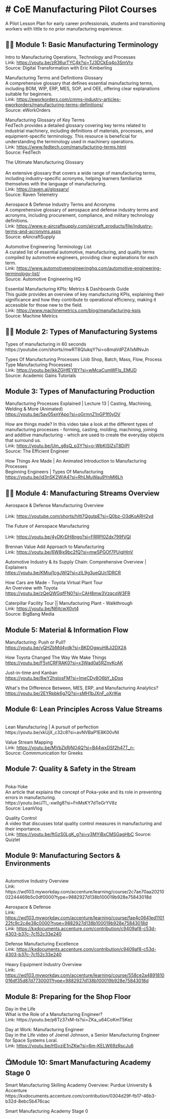 <h1># CoE Manufacturing Pilot Courses</h1>
A Pilot Lesson Plan for early career professionals, students and transitioning workers with little to no prior manufacturing experience. 

<h2>👨‍💻 Module 1: Basic Manufacturing Terminology </h2>

Intro to Manufacturing Operations, Technology and Processes<br>
Link: https://youtu.be/zR36urTYC4k?si=TJ3DCkEq4o3SmVty<br>
Source: Digital Transformation with Eric Kimberling

Manufacturing Terms and Definitions Glossary <br>
A comprehensive glossary that defines essential manufacturing terms, including BOM, WIP, ERP, MES, SOP, and OEE, offering clear explanations suitable for beginners. <br>
Link: https://eworkorders.com/cmms-industry-articles-eworkorders/manufacturing-terms-definitions/ <br>
Source: eWorkOrders

Manufacturing Glossary of Key Terms 		
FedTech provides a detailed glossary covering key terms related to industrial machinery, including definitions of materials, processes, and equipment-specific terminology. This resource is beneficial for understanding the terminology used in machinery operations. <br>
Link: https://www.fedtech.com/manufacturing-terms.html <br>
Source: FedTech

The Ultimate Manufacturing Glossary <br>	
An extensive glossary that covers a wide range of manufacturing terms, including industry-specific acronyms, helping learners familiarize themselves with the language of manufacturing. <br>
Link: https://raven.ai/glossary/ <br>
Source: Raven Telemetry
					
Aerospace & Defense Industry Terms and Acronyms <br>
A comprehensive glossary of aerospace and defense industry terms and acronyms, including procurement, compliance, and military technology definitions. <br>
Link: https://www.e-aircraftsupply.com/aircraft_products/file/industry-terms-and-acronyms.aspx <br>
Source: eAircraftSupply
					
Automotive Engineering Terminology List <br>
A curated list of essential automotive, manufacturing, and quality terms compiled by automotive engineers, providing clear explanations for each term. <br>
Link: https://www.automotiveengineeringhq.com/automotive-engineering-terminology-list/ <br>
Source: Automotive Engineering HQ

Essential Manufacturing KPIs: Metrics & Dashboards Guide <br>
This guide provides an overview of key manufacturing KPIs, explaining their significance and how they contribute to operational efficiency, making it accessible for those new to the field. <br>
Link: https://www.machinemetrics.com/blog/manufacturing-kpis <br>
Source: Machine Metrics

<h2>👨‍💻 Module 2: Types of Manufacturing Systems </h2>
Types of manufacturing in 60 seconds <br>
https://youtube.com/shorts/mwRT8QIukqY?si=o8maVdPZA1xMNvJn<br>

Types Of Manufacturing Processes (Job Shop, Batch, Mass, Flow, Process Type Manufacturing Processes)<br>
Link: https://youtu.be/jkkZGHfEYBY?si=wMcaCumWFls_EMUD <br>
Source: Academic Gains Tutorials<br>

<h2> Module 3: Types of Manufacturing Production </h2>

Manufacturing Processes Explained | Lecture 13 | Casting, Machining, Welding & More (Animated)<br>
https://youtu.be/5av05xnYApo?si=oGrmnZ1nGP1f0yDV

How are things made? In this video take a look at the different types of manufacturing processes - forming, casting, molding, machining, joining and additive manufacturing - which are used to create the everyday objects that surround us.<br>
Link: https://youtu.be/Um_g8sQ_p3Y?si=o-WbKISlZsT8DiPI<br>
Source: The Efficient Engineer

How Things Are Made | An Animated Introduction to Manufacturing Processes<br>
Beginning Engineers | Types Of Manufacturing<br>
https://youtu.be/id3nSK2WjA4?si=RhLMuWau9YnMl6Lh

<h2>👨‍💻 Module 4: Manufacturing Streams Overview </h2>					

Aerospace & Defense Manufacturing Overview <br>		
Link: https://youtube.com/shorts/hltt7QgutpE?si=Q0bz-O3dKoARH2yd
					
The Future of Aerospace Manufacturing <br>		
Link: https://youtu.be/4yDKrDH8ngo?si=FRRPl0Zdx799fVQI

Brennan Value Add Approach to Manufacturing <br>
Link: https://youtu.be/6W8jx9bc2fQ?si=mwSPGOf7PUjgHlnV

Automotive Industry & its Supply Chain: Comprehensive Overview | Explainers <br>
https://youtu.be/KMiuj1cgJWQ?si=zIL9g3ueQUc1DRCR

How Cars are Made - Toyota Virtual Plant Tour <br>
An Overview with Toyota <br>
https://youtu.be/zQeQWGqfFN0?si=CAH8mw3VzqcqW3FR

Caterpillar Facility Tour || Manufacturing Plant - Walkthrough<br>
Link: https://youtu.be/N6jtcwX0vt4<br>
Source: BigBang Media

<h2> Module 5: Material & Information Flow </h2>

Manufacturing: Push or Pull? <br>
https://youtu.be/yQHZbMd4ydk?si=BKDOgwuH8Ji2DX2A

How Toyota Changed The Way We Make Things <br>
https://youtu.be/F5vtCRFRAK0?si=x3Wad0a5RZnvKcAK

Just-in-time and Kanban<br>
https://youtu.be/8wY2hsIosFM?si=ImeCDy8O6bY_bDsq

What's the Difference Between, MES, ERP, and Manufacturing Analytics?<br>
https://youtu.be/2EYRpbk6g7Q?si=sMH1bJXnF_oXrIKw

<h2>Module 6: Lean Principles Across Value Streams</h2><br>
Lean Manufacturing | A pursuit of perfection <br>
https://youtu.be/xkUjX_c32c8?si=avNVBaP1E8K00vNI

Value Stream Mapping <br>
Link: https://youtu.be/MVbZkRjNO4Q?si=B44wxDSf2h47T_n-<br>
Source: Commmunication for Greeks												

<h2>Module 7: Quality & Safety in the Stream</h2><br>
Poka-Yoke <br>
An article that explains the concept of Poka-yoke and its role in preventing errors in manufacturing.<br>
https://youtu.be/JTI_-xwIIg8?si=FnMsKY7dTeGrYV8z <br>
Source: LeanVlog

Quality Control  <br>
A video that discusses total quality control measures in manufacturing and their importance.<br>
Link: https://youtu.be/ftGzS0LgK_g?si=y3MYjBxCMSGagHbC
Source: Quizlet

<h2>Module 9: Manufacturing Sectors & Environments</h2>
<br>Automotive Industry Overview<br>
Link: https://wd103.myworkday.com/accenture/learning/course/2c7ae70aa2021002244469b5c0df0000?type=9882927d138b100019b928e75843018d <br>

Aerospace & Defense<br>
Link: https://wd103.myworkday.com/accenture/learning/course/fae4c0641ed110122fc9c2c4e38c0000?type=9882927d138b100019b928e75843018d <br>
Link: https://kxdocuments.accenture.com/contribution/c9409af8-c53d-4303-b37c-7c152c33e240<br>

Defense Manufacturing Excellence<br>
Link: https://kxdocuments.accenture.com/contribution/c9409af8-c53d-4303-b37c-7c152c33e240<br>

Heavy Equipment Industry Overview<br>
Link: https://wd103.myworkday.com/accenture/learning/course/558ce2a4891810016df35d87d7730001?type=9882927d138b100019b928e75843018d<br>

<h2>Module 8: Preparing for the Shop Floor</h2>
Day in the Life<br> 
What is the Role of a Manufacturing Engineer?<br>
Link: https://youtu.be/p6Tz37xM-ts?si=ZKa_u64CoKmT5Kez <br>

Day at Work: Manufacturing Engineer<br>
Day in the Life video of Joenel Johnson, a Senior Manufacturing Engineer for Space Systems Loral.<br>
Link: https://youtu.be/HSvzjE1nZKw?si=6m-KELW69zRscJu6<br>

<h2>📺Module 10: Smart Manufacturing Academy Stage 0 </h2>
Smart Manufacturing Skilling Academy Overview: Purdue University & Accenture <br>
https://kxdocuments.accenture.com/contribution/0304d29f-fb17-46b3-b32d-8ebc5b476cac

Smart Manufacturing Academy Stage 0 <br>
